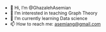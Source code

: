 - 👋 Hi, I’m @GhazalehAsemian
- 👀 I’m interested in teaching Graph Theory
- 🌱 I’m currently learning Data science
- 📫 How to reach me: asemiang@gmail.com


<!---
GhazalehAsemian/GhazalehAsemian is a ✨ special ✨ repository because its `README.md` (this file) appears on your GitHub profile.
You can click the Preview link to take a look at your changes.
--->
